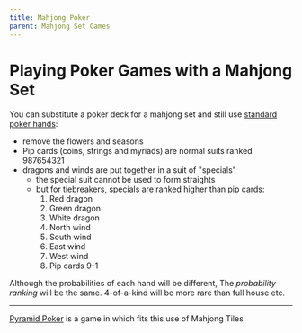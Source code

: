 ```yaml
---
title: Mahjong Poker
parent: Mahjong Set Games
---
```


# Playing Poker Games with a Mahjong Set

You can substitute a poker deck for a mahjong set 
and still use [standard poker hands](category-poker):

- remove the flowers and seasons
- Pip cards (coins, strings and myriads) are normal suits ranked 987654321
- dragons and winds are put together in a suit of "specials"
    - the special suit cannot be used to form straights
    - but for tiebreakers, specials are ranked higher than pip cards:
        1. Red dragon
        2. Green dragon
        3. White dragon
        4. North wind
        5. South wind
        6. East wind
        7. West wind
        8. Pip cards 9-1

Although the probabilities of each hand will be different,
The *probability ranking* will be the same. 
4-of-a-kind will be more rare than full house etc.

---

[Pyramid Poker](https://www.robertmwinslow.com/games/rules/poker-pyramid.html) is a game in which fits this use of Mahjong Tiles 
